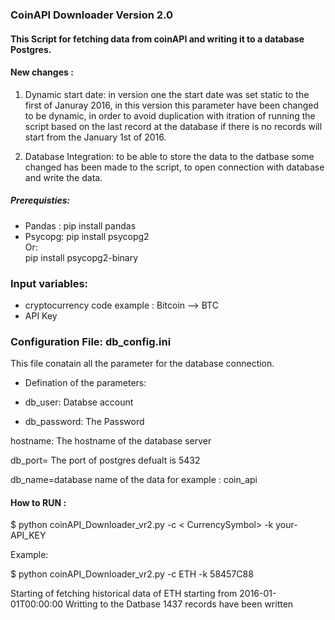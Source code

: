 ### CoinAPI Downloader Version 2.0

#### This Script for fetching data from coinAPI and writing it to a database Postgres.

#### New changes :
1. Dynamic start date: 
in version one the start date was set static to the first of Januray 2016, in this version this parameter have been changed to be dynamic,
in order to avoid duplication with itration of running the script based on the last record at the database if there is no records will start from the January 1st of 2016.

2. Database Integration: to be able to store the data to the datbase some changed has been made to the script, to open connection with database and write the data.




##### Prerequisties:
- Pandas : 
pip install pandas
- Psycopg:
pip install psycopg2  
Or:  
pip install psycopg2-binary

### Input variables: 
- cryptocurrency code example : Bitcoin --> BTC
- API Key

### Configuration File: db_config.ini 
This file conatain all the parameter for the database connection.
* Defination of the parameters:
- db_user: Databse account

- db_password: The Password

hostname: The hostname of the database server

db_port= The port of postgres defualt is 5432

db_name=database name of the data for example : coin_api


#### How to RUN :

$ python coinAPI_Downloader_vr2.py -c < CurrencySymbol> -k your-API_KEY

Example:

$ python coinAPI_Downloader_vr2.py -c ETH -k 58457C88

Starting of fetching historical data of ETH starting from 2016-01-01T00:00:00
Writting to the Datbase 
1437 records have been written



